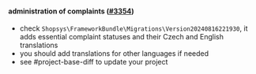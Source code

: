 #### administration of complaints ([#3354](https://github.com/shopsys/shopsys/pull/3354))

-   check `Shopsys\FrameworkBundle\Migrations\Version20240816221930`, it adds essential complaint statuses and their Czech and English translations
-   you should add translations for other languages if needed
-   see #project-base-diff to update your project
